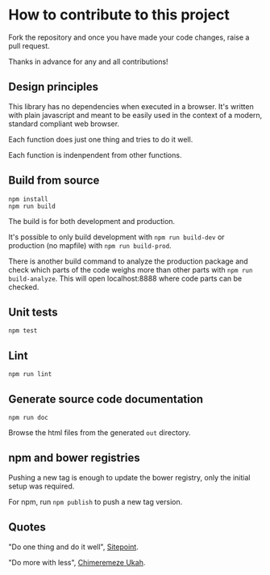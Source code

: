 # How to contribute to this project

Fork the repository and once you have made your code changes, raise a pull request.

Thanks in advance for any and all contributions!

## Design principles
This library has no dependencies when executed in a browser. It's written with plain javascript and meant to be easily used in the context of a modern, standard compliant web browser.

Each function does just one thing and tries to do it well. 

Each function is indenpendent from other functions.

## Build from source
```
npm install
npm run build
```

The build is for both development and production.

It's possible to only build development with `npm run build-dev` or production (no mapfile) with `npm run build-prod`.

There is another build command to analyze the production package and check which parts of the code weighs more than other parts with `npm run build-analyze`. This will open localhost:8888 where code parts can be checked.

## Unit tests
```
npm test
```

## Lint
```
npm run lint
```

## Generate source code documentation
```
npm run doc
```

Browse the html files from the generated `out` directory.

## npm and bower registries

Pushing a new tag is enough to update the bower registry, only the initial setup was required.

For npm, run `npm publish` to push a new tag version.

## Quotes

"Do one thing and do it well", [Sitepoint](https://www.sitepoint.com/design-and-build-your-own-javascript-library/).

"Do more with less", [Chimeremeze Ukah](https://www.codementor.io/chimeremezeukah/build-a-reusable-javascript-library-du1086d7l).

